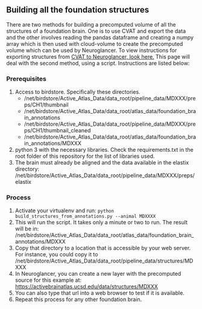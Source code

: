 ## Building all the foundation structures

There are two methods for building a precomputed volume of all the structures of a foundation brain. 
One is to use CVAT and export the data and the other involves reading the 
pandas dataframe and creating a numpy array which is
then used with cloud-volume to create the precomputed volume which can be
used by Neuroglancer. To view instructions for exporting structures from [CVAT to Neuroglancer, look here.](CVAT.md)
This page will deal with the second method, using a script.
Instructions are listed below:

### Prerequisites
1. Access to birdstore. Specifically these directories.
    * /net/birdstore/Active_Atlas_Data/data_root/pipeline_data/MDXXX/preps/CH1/thumbnail
    * /net/birdstore/Active_Atlas_Data/data_root/atlas_data/foundation_brain_annotations
    * /net/birdstore/Active_Atlas_Data/data_root/pipeline_data/MDXXX/preps/CH1/thumbnail_cleaned
    * /net/birdstore/Active_Atlas_Data/data_root/atlas_data/foundation_brain_annotations/MDXXX
1. python 3 with the necessary libraries. Check the requirements.txt in the root folder of this repository
for the list of libraries used.
1. The brain must already be aligned and the data available in the elastix directory:
/net/birdstore/Active_Atlas_Data/data_root/pipeline_data/MDXXX/preps/elastix
### Process
1. Activate your virtualenv and run: `python build_structures_from_annotations.py --animal MDXXXX`
1. This will run the script. It takes only a minute or two to run. The result will be in:
/net/birdstore/Active_Atlas_Data/data_root/atlas_data/foundation_brain_annotations/MDXXX
1. Copy that directory to a location that is accessible by your web server. For instance, you could
copy it to /net/birdstore/Active_Atlas_Data/data_root/pipeline_data/structures/MDXXX
1. In Neuroglancer, you can create a new layer with the precomputed source for this example at:
https://activebrainatlas.ucsd.edu/data/structures/MDXXX
1. You can also type that url into a web browser to test if it is available.
1. Repeat this process for any other foundation brain.




